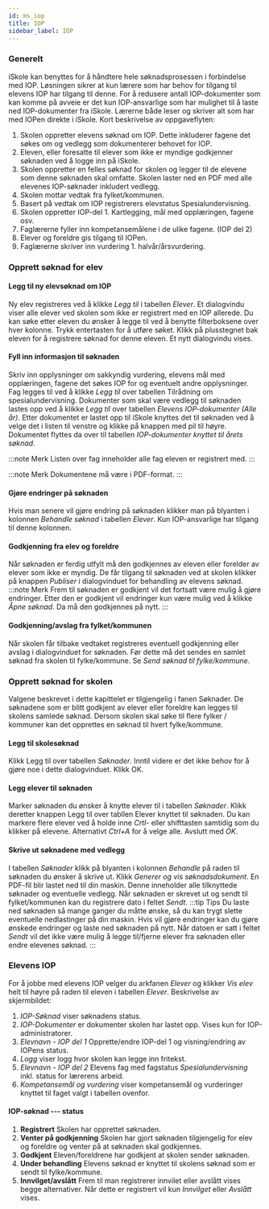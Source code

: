 ```yaml
---
id: ms_iop
title: IOP
sidebar_label: IOP
---
```


### Generelt
iSkole kan benyttes for å håndtere hele søknadsprosessen i forbindelse med IOP. Løsningen sikrer at kun lærere som har behov for tilgang til elevens IOP har tilgang til denne. For å redusere antall IOP-dokumenter som kan komme på avveie er det kun IOP-ansvarlige som har mulighet til å laste ned IOP-dokumenter fra iSkole. Lærerne både leser og skriver alt som har med IOPen direkte i iSkole. Kort beskrivelse av oppgaveflyten:
1. Skolen oppretter elevens søknad om IOP. Dette inkluderer fagene det søkes om og vedlegg som dokumenterer behovet for IOP.
2. Eleven, eller foresatte til elever som ikke er myndige godkjenner søknaden ved å logge inn på iSkole.
3. Skolen oppretter en felles søknad for skolen og legger til de elevene som denne søknaden skal omfatte. Skolen laster ned en PDF med alle elevenes IOP-søknader inkludert vedlegg.
4. Skolen mottar vedtak fra fylket/kommunen.
5. Basert på vedtak om IOP registrerers elevstatus Spesialundervisning.
6. Skolen oppretter IOP-del 1. Kartlegging, mål med opplæringen, fagene osv.
7. Faglærerne fyller inn kompetansemålene i de ulike fagene. (IOP del 2)
8. Elever og foreldre gis tilgang til IOPen.
9. Faglærerne skriver inn vurdering 1. halvår/årsvurdering.

### Opprett søknad for elev
#### Legg til ny elevsøknad om IOP
Ny elev registreres ved å klikke _Legg til_ i tabellen _Elever_. Et dialogvindu viser alle elever ved skolen som ikke er registrert med en IOP allerede. Du kan søke etter eleven du ønsker å legge til ved å benytte filterboksene over hver kolonne. Trykk entertasten for å utføre søket. Klikk på plusstegnet bak eleven for å registrere søknad for denne eleven. Et nytt dialogvindu vises. 
#### Fyll inn informasjon til søknaden
Skriv inn opplysninger om sakkyndig vurdering, elevens mål med opplæringen, fagene det søkes IOP for og eventuelt andre opplysninger. Fag legges til ved å klikke _Legg til_ over tabellen Tilrådning om spesialundervisning. Dokumenter som skal være vedlegg til søknaden lastes opp ved å klikke _Legg til_ over tabellen _Elevens IOP-dokumenter (Alle år)_. Etter dokumentet er lastet opp til iSkole knyttes det til søknaden ved å velge det i listen til venstre og klikke på knappen med pil til høyre. Dokumentet flyttes da over til tabellen _IOP-dokumenter knyttet til årets søknad_.

:::note Merk
Listen over fag inneholder alle fag eleven er registrert med.
:::

:::note Merk
Dokumentene må være i PDF-format.
:::

#### Gjøre endringer på søknaden
Hvis man senere vil gjøre endring på søknaden klikker man på blyanten i kolonnen _Behandle søknad_ i tabellen _Elever_. Kun IOP-ansvarlige har tilgang til denne kolonnen.

#### Godkjenning fra elev og foreldre
Når søknaden er ferdig utfylt må den godkjennes av eleven eller forelder av elever som ikke er myndig. De får tilgang til søknaden ved at skolen klikker på knappen _Publiser_ i dialogvinduet for behandling av elevens søknad.
:::note Merk
Frem til søknaden er godkjent vil det fortsatt være mulig å gjøre endringer. Etter den er godkjent vil endringer kun være mulig ved å klikke _Åpne søknad_. Da må den godkjennes på nytt.
:::

#### Godkjenning/avslag fra fylket/kommunen
Når skolen får tilbake vedtaket registreres eventuell godkjenning eller avslag i dialogvinduet for søknaden. Før dette må det sendes en samlet søknad fra skolen til fylke/kommune. Se _Send søknad til fylke/kommune_.

### Opprett søknad for skolen
Valgene beskrevet i dette kapittelet er tilgjengelig i fanen Søknader. De søknadene som er blitt godkjent av elever eller foreldre kan legges til skolens samlede søknad. Dersom skolen skal søke til flere fylker / kommuner kan det opprettes en søknad til hvert fylke/kommune.

#### Legg til skolesøknad
Klikk Legg til over tabellen _Søknader_. Inntil videre er det ikke behov for å gjøre noe i dette dialogvinduet. Klikk OK.
#### Legg elever til søknaden
Marker søknaden du ønsker å knytte elever til i tabellen _Søknader_. Klikk deretter knappen Legg til over tabllen Elever knyttet til søknaden. Du kan markere flere elever ved å holde inne _Crtl-_ eller shifttasten samtidig som du klikker på elevene. Alternativt _Ctrl+A_ for å velge alle. Avslutt med _OK_.
#### Skrive ut søknadene med vedlegg
I tabellen _Søknader_ klikk på blyanten i kolonnen _Behandle_ på raden til søknaden du ønsker å skrive ut. Klikk _Generer og vis søknadsdokument_. En PDF-fil blir lastet ned til din maskin. Denne inneholder alle tilknyttede søknader og eventuelle vedlegg. Når søknaden er skrevet ut og sendt til fylket/kommunen kan du registrere dato i feltet _Sendt_. 
:::tip Tips
Du laste ned søknaden så mange ganger du måtte ønske, så du kan trygt slette eventuelle nedlastinger på din maskin. Hvis vil gjøre endringer kan du gjøre ønskede endringer og laste ned søknaden på nytt. Når datoen er satt i feltet _Sendt_ vil det ikke være mulig å legge til/fjerne elever fra søknaden eller endre elevenes søknad.
:::

### Elevens IOP
For å jobbe med elevens IOP velger du arkfanen _Elever_ og klikker _Vis elev_ helt til høyre på raden til eleven i tabellen _Elever_.
Beskrivelse av skjermbildet:
1. _IOP-Søknad_ viser søknadens status.
2. _IOP-Dokumenter_ er dokumenter skolen har lastet opp. Vises kun for IOP-administratorer.
3. _Elevnavn - IOP del 1_ Opprette/endre IOP-del 1 og visning/endring av IOPens status.
4. _Logg_ viser logg hvor skolen kan legge inn fritekst.
5. _Elevnavn - IOP del 2_ Elevens fag med fagstatus _Spesialundervisning_ inkl. status for lærerens arbeid.
6. _Kompetansemål og vurdering_ viser kompetansemål og vurderinger knyttet til faget valgt i tabellen ovenfor.

#### IOP-søknad --- status
1. **Registrert** Skolen har opprettet søknaden.
2. **Venter på godkjenning** Skolen har gjort søknaden tilgjengelig for elev og foreldre og venter på at søknaden skal godkjennes.
3. **Godkjent** Eleven/foreldrene har godkjent at skolen sender søknaden.
4. **Under behandling** Elevens søknad er knyttet til skolens søknad som er sendt til fylke/kommune.
5. **Innvilget/avslått** Frem til man registrerer innvilet eller avslått vises begge alternativer. Når dette er registrert vil kun _Innvilget_ eller _Avslått_
vises.
